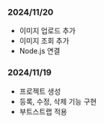 
### 2024/11/20
* 이미지 업로드 추가
* 이미지 조회 추가
* Node.js 연결

### 2024/11/19
* 프로젝트 생성
* 등록, 수정, 삭제 기능 구현
* 부트스트랩 적용